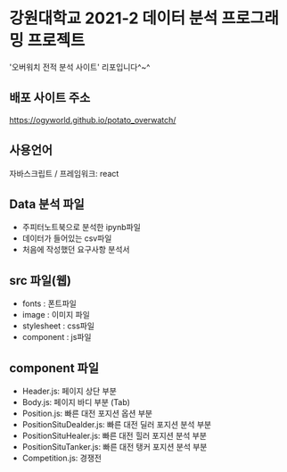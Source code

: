 # 강원대학교 2021-2 데이터 분석 프로그래밍 프로젝트
'오버워치 전적 분석 사이트' 리포입니다^~^

## 배포 사이트 주소
https://ogyworld.github.io/potato_overwatch/

## 사용언어
자바스크립트 / 프레임워크: react

## Data 분석 파일
- 주피터노트북으로 분석한 ipynb파일
- 데이터가 들어있는 csv파일
- 처음에 작성했던 요구사항 분석서

## src 파일(웹)
- fonts : 폰트파일
- image : 이미지 파일
- stylesheet : css파일
- component : js파일

## component 파일
- Header.js: 페이지 상단 부분
- Body.js: 페이지 바디 부분 (Tab)
- Position.js: 빠른 대전 포지션 옵션 부분
- PositionSituDealder.js: 빠른 대전 딜러 포지션 분석 부분
- PositionSituHealer.js: 빠른 대전 힐러 포지션 분석 부분
- PositionSituTanker.js: 빠른 대전 탱커 포지션 분석 부분
- Competition.js: 경쟁전 
